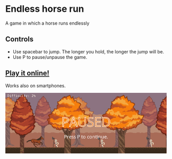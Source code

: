 # Endless horse run
A game in which a horse runs endlessly

## Controls
* Use spacebar to jump. The longer you hold, the longer the jump will be.
* Use P to pause/unpause the game.

## [Play it online!][1]

Works also on smartphones.

[![screenshot](screenshot.png)][1]

[1]: https://hckr.github.io/endless-horse-run
